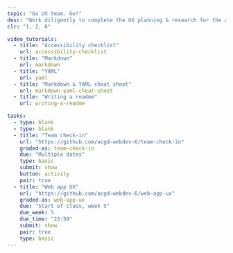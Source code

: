 ```yaml
---
topic: "Go UX team. Go!"
desc: "Work diligently to complete the UX planning & research for the app to ready it for testing."
clr: "1, 2, 6"

video_tutorials:
  - title: "Accessibility checklist"
    url: accessibility-checklist
  - title: "Markdown"
    url: markdown
  - title: "YAML"
    url: yaml
  - title: "Markdown & YAML cheat sheet"
    url: markdown-yaml-cheat-sheet
  - title: "Writing a readme"
    url: writing-a-readme

tasks:
  - type: blank
  - type: blank
  - title: "Team check-in"
    url: "https://github.com/acgd-webdev-6/team-check-in"
    graded-as: team-check-in
    due: "Multiple dates"
    type: basic
    submit: show
    button: activity
    pair: true
  - title: "Web app UX"
    url: "https://github.com/acgd-webdev-6/web-app-ux"
    graded-as: web-app-ux
    due: "Start of class, week 5"
    due_week: 5
    due_time: "23:59"
    submit: show
    pair: true
    type: basic
---
```

